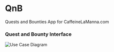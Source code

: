# QnB
Quests and Bounties App for CaffeineLaManna.com


### Quest and Bounty Interface
![Use Case Diagram](https://github.com/TheJollyLaMa/QnB/img/QnB_Screenshot.png)
